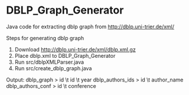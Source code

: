 # DBLP_Graph_Generator
Java code for extracting dblp graph from http://dblp.uni-trier.de/xml/

Steps for generating dblp graph

1) Download http://dblp.uni-trier.de/xml/dblp.xml.gz
2) Place dblp.xml to DBLP_Graph_Generator
3) Run src/dblpXMLParser.java
4) Run src/create_dblp_graph.java

Output:
	dblp_graph > id \t id \t year
	dblp_authors_ids > id \t author_name
	dblp_authors_conf > id \t conference
